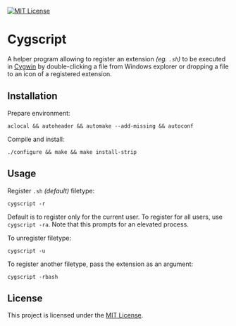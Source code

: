 [![MIT License](https://img.shields.io/badge/License-MIT-blue.svg)](https://github.com/sop/cygscript/blob/master/LICENSE)

# Cygscript
A helper program allowing to register an extension *(eg. `.sh`)* to be
executed in [Cygwin](https://www.cygwin.com/) by double-clicking a file from
Windows explorer or dropping a file to an icon of a registered extension.

## Installation
Prepare environment:

    aclocal && autoheader && automake --add-missing && autoconf

Compile and install:

    ./configure && make && make install-strip

## Usage
Register `.sh` *(default)* filetype:

    cygscript -r

Default is to register only for the current user. To register for all
users, use `cygscript -ra`. Note that this prompts for an elevated process.

To unregister filetype:

    cygscript -u

To register another filetype, pass the extension as an argument:

    cygscript -rbash

## License
This project is licensed under the [MIT License](https://github.com/sop/cygscript/blob/master/LICENSE).
